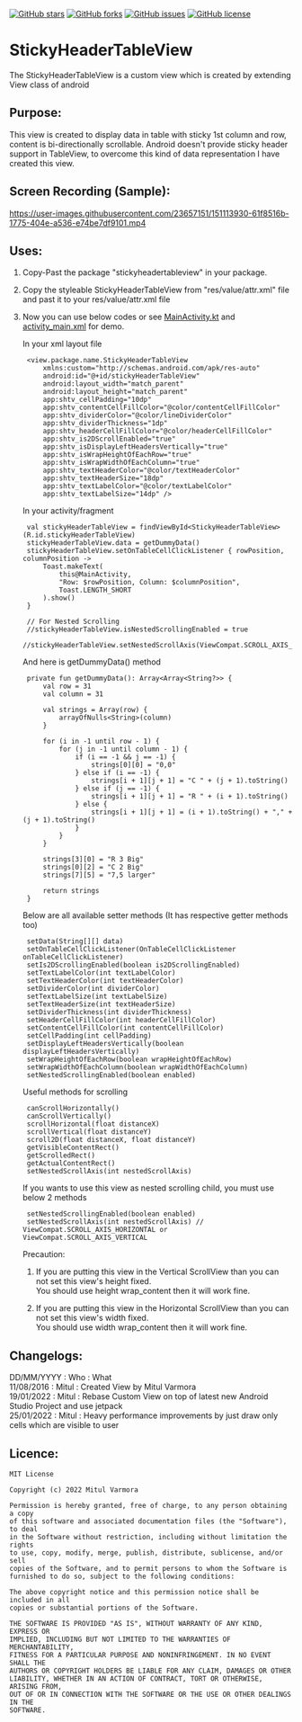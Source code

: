 [![GitHub stars](https://img.shields.io/github/stars/MitulVarmora/StickyHeaderTableView)](https://github.com/MitulVarmora/StickyHeaderTableView/stargazers) [![GitHub forks](https://img.shields.io/github/forks/MitulVarmora/StickyHeaderTableView)](https://github.com/MitulVarmora/StickyHeaderTableView/network) [![GitHub issues](https://img.shields.io/github/issues/MitulVarmora/StickyHeaderTableView)](https://github.com/MitulVarmora/StickyHeaderTableView/issues) [![GitHub license](https://img.shields.io/github/license/MitulVarmora/StickyHeaderTableView)](https://github.com/MitulVarmora/StickyHeaderTableView/blob/main/LICENSE.md)

# StickyHeaderTableView
The StickyHeaderTableView is a custom view which is created by extending View class of android

## Purpose:
This view is created to display data in table with sticky 1st column and row,
content is bi-directionally scrollable. Android doesn't provide sticky header support
in TableView, to overcome this kind of data representation I have created this view.

## Screen Recording (Sample):
https://user-images.githubusercontent.com/23657151/151113930-61f8516b-1775-404e-a536-e74be7df9101.mp4

## Uses:
1. Copy-Past the package "stickyheadertableview" in your package.

2. Copy the styleable StickyHeaderTableView from "res/value/attr.xml" file and past it to your res/value/attr.xml file

3. Now you can use below codes or see [MainActivity.kt](/app/src/main/java/sticky/header/tableview/MainActivity.kt) and [activity_main.xml](/app/src/main/res/layout/activity_main.xml) for demo.

    In your xml layout file

        <view.package.name.StickyHeaderTableView
            xmlns:custom="http://schemas.android.com/apk/res-auto"
            android:id="@+id/stickyHeaderTableView"
            android:layout_width="match_parent"
            android:layout_height="match_parent"
            app:shtv_cellPadding="10dp"
            app:shtv_contentCellFillColor="@color/contentCellFillColor"
            app:shtv_dividerColor="@color/lineDividerColor"
            app:shtv_dividerThickness="1dp"
            app:shtv_headerCellFillColor="@color/headerCellFillColor"
            app:shtv_is2DScrollEnabled="true"
            app:shtv_isDisplayLeftHeadersVertically="true"
            app:shtv_isWrapHeightOfEachRow="true"
            app:shtv_isWrapWidthOfEachColumn="true"
            app:shtv_textHeaderColor="@color/textHeaderColor"
            app:shtv_textHeaderSize="18dp"
            app:shtv_textLabelColor="@color/textLabelColor"
            app:shtv_textLabelSize="14dp" />

    In your activity/fragment

        val stickyHeaderTableView = findViewById<StickyHeaderTableView>(R.id.stickyHeaderTableView)
        stickyHeaderTableView.data = getDummyData()
        stickyHeaderTableView.setOnTableCellClickListener { rowPosition, columnPosition ->
            Toast.makeText(
                this@MainActivity,
                "Row: $rowPosition, Column: $columnPosition",
                Toast.LENGTH_SHORT
            ).show()
        }

        // For Nested Scrolling
        //stickyHeaderTableView.isNestedScrollingEnabled = true
        //stickyHeaderTableView.setNestedScrollAxis(ViewCompat.SCROLL_AXIS_VERTICAL)

    And here is getDummyData() method

        private fun getDummyData(): Array<Array<String?>> {
            val row = 31
            val column = 31

            val strings = Array(row) {
                arrayOfNulls<String>(column)
            }

            for (i in -1 until row - 1) {
                for (j in -1 until column - 1) {
                    if (i == -1 && j == -1) {
                        strings[0][0] = "0,0"
                    } else if (i == -1) {
                        strings[i + 1][j + 1] = "C " + (j + 1).toString()
                    } else if (j == -1) {
                        strings[i + 1][j + 1] = "R " + (i + 1).toString()
                    } else {
                        strings[i + 1][j + 1] = (i + 1).toString() + "," + (j + 1).toString()
                    }
                }
            }

            strings[3][0] = "R 3 Big"
            strings[0][2] = "C 2 Big"
            strings[7][5] = "7,5 larger"

            return strings
        }

    Below are all available setter methods (It has respective getter methods too)

        setData(String[][] data)
        setOnTableCellClickListener(OnTableCellClickListener onTableCellClickListener)
        setIs2DScrollingEnabled(boolean is2DScrollingEnabled)
        setTextLabelColor(int textLabelColor)
        setTextHeaderColor(int textHeaderColor)
        setDividerColor(int dividerColor)
        setTextLabelSize(int textLabelSize)
        setTextHeaderSize(int textHeaderSize)
        setDividerThickness(int dividerThickness)
        setHeaderCellFillColor(int headerCellFillColor)
        setContentCellFillColor(int contentCellFillColor)
        setCellPadding(int cellPadding)
        setDisplayLeftHeadersVertically(boolean displayLeftHeadersVertically)
        setWrapHeightOfEachRow(boolean wrapHeightOfEachRow)
        setWrapWidthOfEachColumn(boolean wrapWidthOfEachColumn)
        setNestedScrollingEnabled(boolean enabled)

     Useful methods for scrolling

        canScrollHorizontally()
        canScrollVertically()
        scrollHorizontal(float distanceX)
        scrollVertical(float distanceY)
        scroll2D(float distanceX, float distanceY)
        getVisibleContentRect()
        getScrolledRect()
        getActualContentRect()
        setNestedScrollAxis(int nestedScrollAxis)

    If you wants to use this view as nested scrolling child, you must use below 2 methods

        setNestedScrollingEnabled(boolean enabled)
        setNestedScrollAxis(int nestedScrollAxis) // ViewCompat.SCROLL_AXIS_HORIZONTAL or ViewCompat.SCROLL_AXIS_VERTICAL

    Precaution:<br/>
    1. If you are putting this view in the Vertical ScrollView than you can not set this view's height fixed.
    <br/>You should use height wrap_content then it will work fine.

    2. If you are putting this view in the Horizontal ScrollView than you can not set this view's width fixed.
    <br/>You should use width wrap_content then it will work fine.

## Changelogs:
DD/MM/YYYY : Who : What<br/>
11/08/2016 : Mitul : Created View by Mitul Varmora<br/>
19/01/2022 : Mitul : Rebase Custom View on top of latest new Android Studio Project and use jetpack<br/>
25/01/2022 : Mitul : Heavy performance improvements by just draw only cells which are visible to user<br/>

## Licence:
    MIT License

    Copyright (c) 2022 Mitul Varmora

    Permission is hereby granted, free of charge, to any person obtaining a copy 
    of this software and associated documentation files (the "Software"), to deal 
    in the Software without restriction, including without limitation the rights 
    to use, copy, modify, merge, publish, distribute, sublicense, and/or sell 
    copies of the Software, and to permit persons to whom the Software is 
    furnished to do so, subject to the following conditions:

    The above copyright notice and this permission notice shall be included in all 
    copies or substantial portions of the Software.

    THE SOFTWARE IS PROVIDED "AS IS", WITHOUT WARRANTY OF ANY KIND, EXPRESS OR 
    IMPLIED, INCLUDING BUT NOT LIMITED TO THE WARRANTIES OF MERCHANTABILITY, 
    FITNESS FOR A PARTICULAR PURPOSE AND NONINFRINGEMENT. IN NO EVENT SHALL THE 
    AUTHORS OR COPYRIGHT HOLDERS BE LIABLE FOR ANY CLAIM, DAMAGES OR OTHER 
    LIABILITY, WHETHER IN AN ACTION OF CONTRACT, TORT OR OTHERWISE, ARISING FROM, 
    OUT OF OR IN CONNECTION WITH THE SOFTWARE OR THE USE OR OTHER DEALINGS IN THE 
    SOFTWARE.
